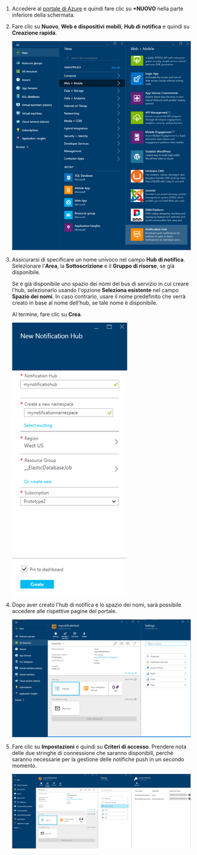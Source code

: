 

1. Accedere al [portale di Azure](https://portal.windowsazure.com/) e quindi fare clic su **+NUOVO** nella parte inferiore della schermata.

2. Fare clic su **Nuovo**, **Web e dispositivi mobili**, **Hub di notifica** e quindi su **Creazione rapida**.

   	![Portale di Azure: creare hub di notifica](./media/notification-hubs-portal-create-new-hub/notification-hubs-azure-portal-create.png)

3. Assicurarsi di specificare un nome univoco nel campo **Hub di notifica**. Selezionare l'**Area**, la **Sottoscrizione** e il **Gruppo di risorse**, se già disponibile.
 
	Se è già disponibile uno spazio dei nomi del bus di servizio in cui creare l'hub, selezionarlo usando l'opzione **Seleziona esistente** nel campo **Spazio dei nomi**. In caso contrario, usare il nome predefinito che verrà creato in base al nome dell'hub, se tale nome è disponibile.

	Al termine, fare clic su **Crea**.

   	![Portale di Azure: impostare le proprietà dell'hub di notifica](./media/notification-hubs-portal-create-new-hub/notification-hubs-azure-portal-settings.png)

4. Dopo aver creato l'hub di notifica e lo spazio dei nomi, sarà possibile accedere alle rispettive pagine del portale.

   	![Portale di Azure: pagina del portale dell'hub di notifica](./media/notification-hubs-portal-create-new-hub/notification-hubs-azure-portal-page.png)
       
5. Fare clic su **Impostazioni** e quindi su **Criteri di accesso**. Prendere nota delle due stringhe di connessione che saranno disponibili, perché saranno necessarie per la gestione delle notifiche push in un secondo momento.

   	![Portale di Azure: stringhe di connessione dell'hub di notifica](./media/notification-hubs-portal-create-new-hub/notification-hubs-connection-strings-portal.png)

<!---HONumber=AcomDC_0218_2016-->